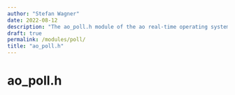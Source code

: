 ```yaml
---
author: "Stefan Wagner"
date: 2022-08-12
description: "The ao_poll.h module of the ao real-time operating system."
draft: true
permalink: /modules/poll/
title: "ao_poll.h"
---
```


# ao_poll.h
